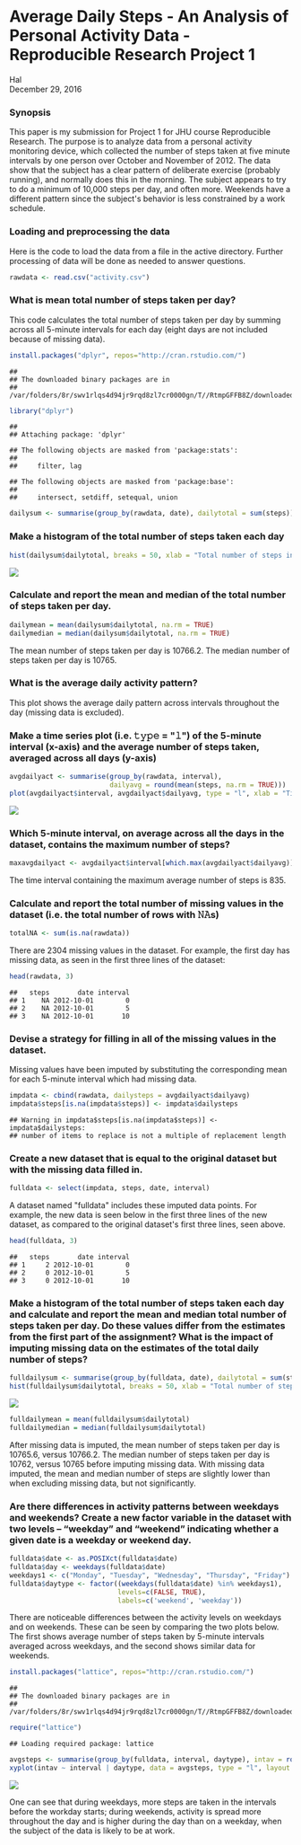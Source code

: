 # Average Daily Steps - An Analysis of Personal Activity Data - Reproducible Research Project 1
Hal  
December 29, 2016  


### Synopsis
This paper is my submission for Project 1 for JHU course Reproducible Research. The purpose is to analyze data from a personal activity monitoring device, which collected the number of steps taken at five minute intervals by one person over October and November of 2012. The data show that the subject has a clear pattern of deliberate exercise (probably running), and normally does this in the morning. The subject appears to try to do a minimum of 10,000 steps per day, and often more. Weekends have a different pattern since the subject's behavior is less constrained by a work schedule.

### Loading and preprocessing the data
Here is the code to load the data from a file in the active directory.
Further processing of data will be done as needed to answer questions.

```r
rawdata <- read.csv("activity.csv")
```

### What is mean total number of steps taken per day?
This code calculates the total number of steps taken per day by summing across all 5-minute intervals for each day (eight days are not included because of missing data).

```r
install.packages("dplyr", repos="http://cran.rstudio.com/")
```

```
## 
## The downloaded binary packages are in
## 	/var/folders/8r/swv1rlqs4d94jr9rqd8zl7cr0000gn/T//RtmpGFFB8Z/downloaded_packages
```

```r
library("dplyr")
```

```
## 
## Attaching package: 'dplyr'
```

```
## The following objects are masked from 'package:stats':
## 
##     filter, lag
```

```
## The following objects are masked from 'package:base':
## 
##     intersect, setdiff, setequal, union
```

```r
dailysum <- summarise(group_by(rawdata, date), dailytotal = sum(steps))
```

### Make a histogram of the total number of steps taken each day

```r
hist(dailysum$dailytotal, breaks = 50, xlab = "Total number of steps in a day", main = "Histogram of total steps taken each day", xlim = c(0, 25000), ylim = c(0, 12))
```

![](PA1_template_files/figure-html/unnamed-chunk-3-1.png)<!-- -->

### Calculate and report the mean and median of the total number of steps taken per day. 

```r
dailymean = mean(dailysum$dailytotal, na.rm = TRUE)
dailymedian = median(dailysum$dailytotal, na.rm = TRUE)
```
The mean number of steps taken per day is 10766.2.
The median number of steps taken per day is 10765.

### What is the average daily activity pattern?

This plot shows the average daily pattern across intervals throughout the day (missing data is excluded).

### Make a time series plot (i.e. 𝚝𝚢𝚙𝚎 = "𝚕") of the 5-minute interval (x-axis) and the average number of steps taken, averaged across all days (y-axis)

```r
avgdailyact <- summarise(group_by(rawdata, interval), 
                         dailyavg = round(mean(steps, na.rm = TRUE)))
plot(avgdailyact$interval, avgdailyact$dailyavg, type = "l", xlab = "Time Interval", ylab = "Daily Average of Steps Taken", main = "Average Daily Activity Pattern")
```

![](PA1_template_files/figure-html/unnamed-chunk-5-1.png)<!-- -->

### Which 5-minute interval, on average across all the days in the dataset, contains the maximum number of steps?

```r
maxavgdailyact <- avgdailyact$interval[which.max(avgdailyact$dailyavg)]
```
The time interval containing the maximum average number of steps is 835.

### Calculate and report the total number of missing values in the dataset (i.e. the total number of rows with 𝙽𝙰s)

```r
totalNA <- sum(is.na(rawdata))
```
There are 2304 missing values in the dataset. For example, the first day has missing data, as seen in the first three lines of the dataset:

```r
head(rawdata, 3)
```

```
##   steps       date interval
## 1    NA 2012-10-01        0
## 2    NA 2012-10-01        5
## 3    NA 2012-10-01       10
```

### Devise a strategy for filling in all of the missing values in the dataset. 
Missing values have been imputed by substituting the corresponding mean for each 5-minute interval which had missing data.  

```r
impdata <- cbind(rawdata, dailysteps = avgdailyact$dailyavg)
impdata$steps[is.na(impdata$steps)] <- impdata$dailysteps
```

```
## Warning in impdata$steps[is.na(impdata$steps)] <- impdata$dailysteps:
## number of items to replace is not a multiple of replacement length
```

### Create a new dataset that is equal to the original dataset but with the missing data filled in.

```r
fulldata <- select(impdata, steps, date, interval)
```
A dataset named "fulldata" includes these imputed data points. For example, the new data is seen below in the first three lines of the new dataset, as compared to the original dataset's first three lines, seen above.

```r
head(fulldata, 3)
```

```
##   steps       date interval
## 1     2 2012-10-01        0
## 2     0 2012-10-01        5
## 3     0 2012-10-01       10
```

### Make a histogram of the total number of steps taken each day and calculate and report the mean and median total number of steps taken per day. Do these values differ from the estimates from the first part of the assignment? What is the impact of imputing missing data on the estimates of the total daily number of steps?

```r
fulldailysum <- summarise(group_by(fulldata, date), dailytotal = sum(steps))
hist(fulldailysum$dailytotal, breaks = 50, xlab = "Total number of steps in a day", main = "Histogram of total steps taken each day", xlim = c(0, 25000), ylim = c(0, 12))
```

![](PA1_template_files/figure-html/unnamed-chunk-12-1.png)<!-- -->


```r
fulldailymean = mean(fulldailysum$dailytotal)
fulldailymedian = median(fulldailysum$dailytotal)
```
After missing data is imputed, the mean number of steps taken per day is 10765.6, versus 10766.2. The median number of steps taken per day is 10762, versus 10765 before imputing missing data. With missing data imputed, the mean and median number of steps are slightly lower than when excluding missing data, but not significantly. 

### Are there differences in activity patterns between weekdays and weekends? Create a new factor variable in the dataset with two levels – “weekday” and “weekend” indicating whether a given date is a weekday or weekend day.

```r
fulldata$date <- as.POSIXct(fulldata$date)
fulldata$day <- weekdays(fulldata$date)
weekdays1 <- c("Monday", "Tuesday", "Wednesday", "Thursday", "Friday")
fulldata$daytype <- factor((weekdays(fulldata$date) %in% weekdays1), 
                           levels=c(FALSE, TRUE), 
                           labels=c('weekend', 'weekday'))
```
There are noticeable differences between the activity levels on weekdays and on weekends. These can be seen by comparing the two plots below. The first shows average number of steps taken by 5-minute intervals averaged across weekdays, and the second shows similar data for weekends.


```r
install.packages("lattice", repos="http://cran.rstudio.com/")
```

```
## 
## The downloaded binary packages are in
## 	/var/folders/8r/swv1rlqs4d94jr9rqd8zl7cr0000gn/T//RtmpGFFB8Z/downloaded_packages
```

```r
require("lattice")
```

```
## Loading required package: lattice
```

```r
avgsteps <- summarise(group_by(fulldata, interval, daytype), intav = round(mean(steps)))
xyplot(intav ~ interval | daytype, data = avgsteps, type = "l", layout = c(1, 2), ylab = "steps")
```

![](PA1_template_files/figure-html/unnamed-chunk-15-1.png)<!-- -->

One can see that during weekdays, more steps are taken in the intervals before the workday starts; during weekends, activity is spread more throughout the day and is higher during the day than on a weekday, when the subject of the data is likely to be at work. 


